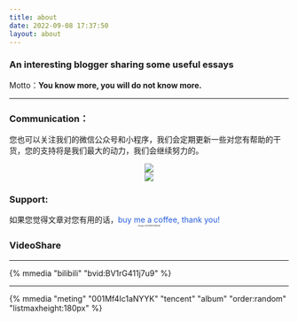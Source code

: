 ```yaml
---
title: about
date: 2022-09-08 17:37:50
layout: about
---
```

### **An interesting blogger sharing some useful essays**
Motto：**You know more, you will do not know more.**

---
### Communication：
您也可以关注我们的微信公众号和小程序，我们会定期更新一些对您有帮助的干货，您的支持将是我们最大的动力，我们会继续努力的。
<div align='center'>
    <img src="http://qnpicmap.fcsluck.top/pics/202311131335499.png" style="zoom:100%;"/> </div>


<div align='center'>
    <img src="http://qnpicmap.fcsluck.top/pics/202311131335422.png" style="zoom: 100%;"/> </div>

<h3>Support:</h3>
如果您觉得文章对您有用的话，<font color="#245bdb">buy me a coffee, thank you!</font>
<div align='center'>
    <img src="http://qnpicmap.fcsluck.top/pics/202311131334305.png" alt="image-20220910212636463" style="zoom: 20%; pic_center" /></div>

<h3>VideoShare</h3>

---
{% mmedia "bilibili" "bvid:BV1rG411j7u9" %}


---


{% mmedia "meting" "001Mf4Ic1aNYYK" "tencent" "album" "order:random" "listmaxheight:180px" %}

